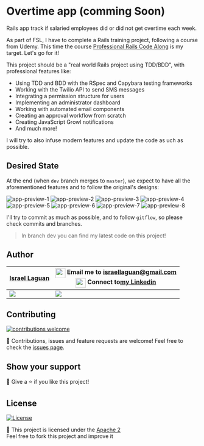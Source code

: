 # Overtime app (comming Soon)

Rails app track if salaried employees did or did not get overtime each week.

As part of FSL, I have to complete a Rails training project, following a course from Udemy. This time the course [Professional Rails Code Along][udemy-course] is my target. Let's go for it!

This project should be a "real world Rails project using TDD/BDD", with professional features like:

- Using TDD and BDD with the RSpec and Capybara testing frameworks
- Working with the Twilio API to send SMS messages
- Integrating a permission structure for users
- Implementing an administrator dashboard
- Working with automated email components
- Creating an approval workflow from scratch
- Creating JavaScript Growl notifications
- And much more!

I will try to also infuse modern features and update the code as uch as possible.

## Desired State

At the end (when `dev` branch merges to `master`), we expect to have all the aforementioned features and to follow the original's designs:

![app-preview-1](docs/app-preview-1.png)
![app-preview-2](docs/app-preview-2.png)
![app-preview-3](docs/app-preview-3.png)
![app-preview-4](docs/app-preview-4.png)
![app-preview-5](docs/app-preview-5.png)
![app-preview-6](docs/app-preview-6.png)
![app-preview-7](docs/app-preview-7.png)
![app-preview-8](docs/app-preview-8.png)

I'll try to commit as much as possible, and to follow `gitflow`, so please check commits and branches.

> In branch dev you can find my latest code on this project!

## Author

<table style="width:100%">
<thead>
    <tr>
        <th align="center">
            <a href="https://israel-laguan.github.io" rel="nofollow">Israel Laguan</a>
        </th>
        <th align="center">
             <div>
                <img align="top" width="26px" src="https://img.icons8.com/color/20/000000/message-squared.png" /> Email me to  <a href=”israellaguan@gmail.com”>israellaguan@gmail.com</a>
            </div>
            <div>
                <img align="top" width="26px" src="https://img.icons8.com/color/20/000000/linkedin.png" />
                Connect to<a href="https://www.linkedin.com/in/israellaguan">my Linkedin</a>   
            </div>
        </th>
    </tr>
</thead>
  <tr>
    <td>
        <div>
            <a href="./docs/img/photo.png" target="_blank" rel="author">
                <img src="https://avatars2.githubusercontent.com/u/36519478?s=460&v=4">
            </a>
        </div>
    </td>
    <td>
        <div>
            <img src="https://github.com/Israel-Laguan/Israel-Laguan/raw/master/docs/banner.jpg">
        </div>
    </td>
  </tr>
</table>                                                          

## Contributing

[![contributions welcome][contributions-welcome]][issues-url]

🤝 Contributions, issues and feature requests are welcome!
Feel free to check the [issues page][issues-url].

## Show your support

🤗 Give a ⭐️ if you like this project!

## License

[![License][badge-apache]][apache-license]

📝 This project is licensed under the [Apache 2](LICENSE)\
Feel free to fork this project and improve it

[contributions-welcome]: https://img.shields.io/badge/contributions-welcome-brightgreen.svg?style=for-the-badge
[issues-url]: https://github.com/Israel-Laguan/overtime-app/issues
[badge-apache]: https://img.shields.io/badge/License-Apache%202.0-blue.svg?style=for-the-badge
[apache-license]: https://opensource.org/licenses/Apache-2.0
[author-pic]: https://avatars2.githubusercontent.com/u/36519478?s=460&v=4
[author-github]: https://israel-laguan.github.io
[author-linkedin]: https://www.linkedin.com/in/israellaguan
[author-email]: mailto:israellaguan@gmail.com
[linkedin-icon]: https://img.icons8.com/color/20/000000/linkedin.png
[email-icon]: https://img.icons8.com/color/20/000000/message-squared.png
[banner]: https://github.com/Israel-Laguan/Israel-Laguan/raw/master/docs/banner.jpg

[udemy-course]: https://www.udemy.com/course/professional-ruby-on-rails-coding-course/
